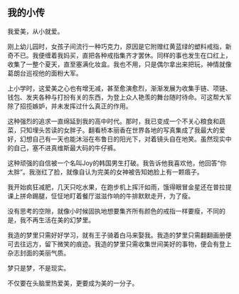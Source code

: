 ## 我的小传

我爱美，从小就爱。

刚上幼儿园时，女孩子间流行一种巧克力，原因是它附赠红黄蓝绿的塑料戒指，新奇不已。我便缠着我妈买，直把各种戒指集齐才罢休。同样的事也发生在口红上，收集了一整个夏天，直至塞满化妆盒。我也不用，只是偶尔拿出来把玩，神情就像葛朗台巡视他的面粉大军。

上小学时，这爱美之心也有增无减，甚至愈演愈烈，渐渐发展为收集手链、项链、钱包、发夹各种与打扮有关的东西，为登上众人艳羡的舞台随时待命。可这帮大军除了招揽嫉妒，并未发挥过什么真正的作用。

这种强烈的追求一直绵延到我的高中时代。那时，我已变成一个不关心粮食和蔬菜，只知埋头苦读的女胖子。翻看桥本丽香在世界各地的写真集成了我最大的爱好，幻想自己有一天也能沐浴在布鲁日的阳光下，对着镜头自在地笑。虽然现实中的自己，塞不进真维斯最大码的牛仔裤。

这种顽强的自信被一个名叫Joy的韩国男生打破。我告诉他我喜欢他，他回答“你太胖”。我涨红了脸，就像自认为完美的女神被告知她脸上有一颗痦子。

我开始疯狂减肥，几天只吃水果，在跑步机上挥汗如雨，饿得眼冒金星还在普拉提课上拼命踢腿，怔怔地盯着餐厅滋滋作响的牛排默默走开，为了瘦。

没有思考的空隙，就像小时候固执地想要集齐所有颜色的戒指一样要瘦，不同的是，我不再生活在美的幻梦里。

我造的梦里只需好好学习，就有王子骑着白马来娶我。我造的梦里只需翻翻画册便可去往远方，留下微笑的痕迹。我造的梦里只需收集世间美好的事物，便会有登上杂志封面的美丽气质。

梦只是梦，不是现实。

不仅要在头脑里热爱美，更要成为美的一分子。








